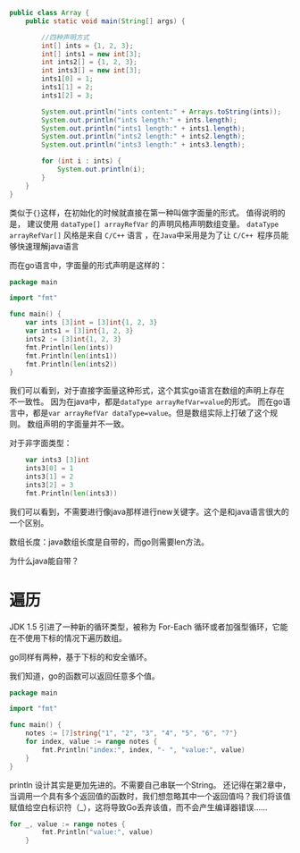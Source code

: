 

```java
public class Array {
    public static void main(String[] args) {

        //四种声明方式
        int[] ints = {1, 2, 3};
        int[] ints1 = new int[3];
        int ints2[] = {1, 2, 3};
        int ints3[] = new int[3];
        ints1[0] = 1;
        ints1[1] = 2;
        ints1[2] = 3;

        System.out.println("ints content:" + Arrays.toString(ints));
        System.out.println("ints length:" + ints.length);
        System.out.println("ints1 length:" + ints1.length);
        System.out.println("ints2 length:" + ints2.length);
        System.out.println("ints3 length:" + ints3.length);

        for (int i : ints) {
            System.out.println(i);
        }
    }
}

```
类似于`{}`这样，在初始化的时候就直接在第一种叫做字面量的形式。
值得说明的是， 建议使用 `dataType[] arrayRefVar` 的声明风格声明数组变量。 `dataType arrayRefVar[]` 风格是来自 `C/C++` 语言 ，在`Java`中采用是为了让 `C/C++ `程序员能够快速理解java语言



而在go语言中，字面量的形式声明是这样的：
```go
package main

import "fmt"

func main() {
	var ints [3]int = [3]int{1, 2, 3}
	var ints1 = [3]int{1, 2, 3}
	ints2 := [3]int{1, 2, 3}
	fmt.Println(len(ints))
	fmt.Println(len(ints1))
	fmt.Println(len(ints2))
}
```
我们可以看到，对于直接字面量这种形式，这个其实go语言在数组的声明上存在不一致性。
因为在java中，都是`dataType arrayRefVar=value`的形式。
而在go语言中，都是`var arrayRefVar dataType=value`。但是数组实际上打破了这个规则。
数组声明的字面量并不一致。



对于非字面类型：
```go
	var ints3 [3]int
	ints3[0] = 1
	ints3[1] = 2
	ints3[2] = 3
	fmt.Println(len(ints3))
```
我们可以看到，不需要进行像java那样进行new关键字。这个是和java语言很大的一个区别。


数组长度：java数组长度是自带的，而go则需要len方法。

为什么java能自带？





# 遍历



JDK 1.5 引进了一种新的循环类型，被称为 For-Each 循环或者加强型循环，它能在不使用下标的情况下遍历数组。

go同样有两种，基于下标的和安全循环。

我们知道，go的函数可以返回任意多个值。

```go
package main

import "fmt"

func main() {
	notes := [7]string{"1", "2", "3", "4", "5", "6", "7"}
	for index, value := range notes {
		fmt.Println("index:", index, "- ", "value:", value)
	}
}
```
println 设计其实是更加先进的。不需要自己串联一个String。
还记得在第2章中，当调用一个具有多个返回值的函数时，我们想忽略其中一个返回值吗？我们将该值赋值给空白标识符（_），这将导致Go丢弃该值，而不会产生编译器错误……

```go
for _, value := range notes {
		fmt.Println("value:", value)
	}
```